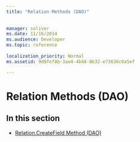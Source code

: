 ```yaml
---
title: "Relation Methods (DAO)"
 
 
manager: soliver
ms.date: 11/16/2014
ms.audience: Developer
ms.topic: reference
  
localization_priority: Normal
ms.assetid: 9d0fef8b-3ae4-4b48-8b32-e73630c0a5ef

---
```


# Relation Methods (DAO)

## In this section

- [Relation.CreateField Method (DAO)](relation-createfield-method-dao.md)
    

